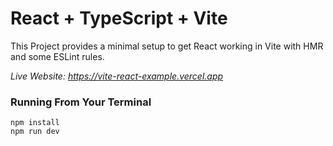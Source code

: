 # React + TypeScript + Vite

This Project provides a minimal setup to get React working in Vite with HMR and some ESLint rules.

_Live Website: https://vite-react-example.vercel.app_

### Running From Your Terminal

```
npm install
npm run dev
```
